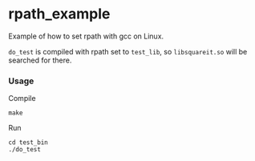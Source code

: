 # rpath_example

Example of how to set rpath with gcc on Linux.

`do_test` is compiled with rpath set to `test_lib`, so `libsquareit.so` will be searched for there.

### Usage

Compile

    make

Run

    cd test_bin
    ./do_test

